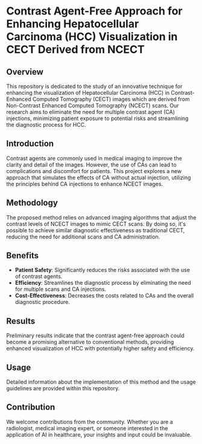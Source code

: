 # Contrast Agent-Free Approach for Enhancing Hepatocellular Carcinoma (HCC) Visualization in CECT Derived from NCECT

## Overview
This repository is dedicated to the study of an innovative technique for enhancing the visualization of Hepatocellular Carcinoma (HCC) in Contrast-Enhanced Computed Tomography (CECT) images which are derived from Non-Contrast Enhanced Computed Tomography (NCECT) scans. Our research aims to eliminate the need for multiple contrast agent (CA) injections, minimizing patient exposure to potential risks and streamlining the diagnostic process for HCC.

## Introduction
Contrast agents are commonly used in medical imaging to improve the clarity and detail of the images. However, the use of CAs can lead to complications and discomfort for patients. This project explores a new approach that simulates the effects of CA without actual injection, utilizing the principles behind CA injections to enhance NCECT images.

## Methodology
The proposed method relies on advanced imaging algorithms that adjust the contrast levels of NCECT images to mimic CECT scans. By doing so, it's possible to achieve similar diagnostic effectiveness as traditional CECT, reducing the need for additional scans and CA administration.

## Benefits
- **Patient Safety**: Significantly reduces the risks associated with the use of contrast agents.
- **Efficiency**: Streamlines the diagnostic process by eliminating the need for multiple scans and CA injections.
- **Cost-Effectiveness**: Decreases the costs related to CAs and the overall diagnostic procedure.

## Results
Preliminary results indicate that the contrast agent-free approach could become a promising alternative to conventional methods, providing enhanced visualization of HCC with potentially higher safety and efficiency.

## Usage
Detailed information about the implementation of this method and the usage guidelines are provided within this repository.

## Contribution
We welcome contributions from the community. Whether you are a radiologist, medical imaging expert, or someone interested in the application of AI in healthcare, your insights and input could be invaluable.
